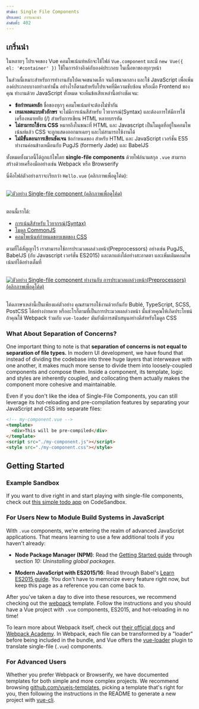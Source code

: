 ```yaml
---
หัวข้อ: Single File Components
ประเภท: การแนะนำ
ลำดับที่: 402
---
```


## เกริ่นนำ

ในหลายๆ โปรเจคของ Vue คอมโพเน้นท์หลักจะใช้ไฟล์ `Vue.component` และมี `new Vue({ el: '#container' })` ใช้ในการอ้างอิงค์กับองค์ประกอบ ในเนื้อหาของทุกๆหน้า

ในส่วนนี้เหมาะสำหรับการทำงานกับโปคเจคขนาดเล็ก จนถึงขนาดกลาง และใช้ JavaScript เพื่อเพิ่มองค์ประกอบบางอย่างเท่านั้น อย่างไรก็ตามสำหรับโปรเจคที่มีความซับซ้อน หรือเมื่อ Frontend ของคุณ ทำงานด้วย JavaScript ทั้งหมด จะเห็นข้อเสียเหล่านี้อย่างชัดเจน:

- **ข้อกำหนดหลัก** ชื่อของทุกๆ คอมโพเน้นท์จะต้องไม่ซ้ำกัน
- **เทมเพลตแบบตัวอักษร** จะไม่มีการเน้นสีสำหรับ ไวยากรณ์(Syntax) และต้องการให้มีการใช้เครื่องหมายทับ (/) สำหรับการเขียน HTML หลายบรรทัด
- **ไม่สามารถใช้งาน CSS** หมายถึงในขณะที่ HTML และ Javascript เป็นโมดูลที่อยู่ในคอมโพเน้นท์แล้ว CSS จะถูกแสดงออกมาเฉยๆ และไม่สามารถใช้งานได้
- **ไม่มีขั้นตอนการเขียนชัดเจน** ข้อกำหนดของ สำหรับ HTML และ JavaScript เวอร์ชั่น ES5 ทำงานค่อนข้างเหมือนกับ PugJS (formerly Jade) และ BabelJS

ทั้งหมดทั้งมวลนี้ได้ถูกแก้ไขโดย **single-file components** ด้วยไฟล์นามสกุล `.vue`  สามารถสร้างด้วยเครื่องมืออย่างเช่น Webpack หรือ Browserify

นี่คือไฟล์ตัวอย่างเราจะเรียกว่า `Hello.vue` (คลิกภาพเพื่อดูโค้ด):

<a href="https://gist.github.com/chrisvfritz/e2b6a6110e0829d78fa4aedf7cf6b235" target="_blank"><img src="/images/vue-component.png" alt="ตัวอย่าง Single-file component (คลิกภาพเพื่อดูโค้ด)" style="display: block; margin: 30px auto;"></a>

ตอนนี้เราได้:

- [การเน้นสีสำหรับ ไวยากรณ์(Syntax)](https://github.com/vuejs/awesome-vue#source-code-editing)
- [โมดูล CommonJS](https://webpack.js.org/concepts/modules/#what-is-a-webpack-module)
- [คอมโพเน้นท์กำหนดขอบเขตของ CSS](https://vue-loader.vuejs.org/en/features/scoped-css.html)

ตามที่ได้สัญญาไว้ เราสามารถใช้การประมวลผลล่วงหน้า(Preprocessors) อย่างเช่น PugJS, BabelJS (กับ Javascript เวอร์ชั่น ES2015) และตกแต่งได้อย่างสะอาดตา และเพิ่มเติมคอมโพเน้นท์ได้อย่างเต็มที่

<a href="https://gist.github.com/chrisvfritz/1c9f2daea9bc078dcb47e9a82e5f7587" target="_blank"><img src="/images/vue-component-with-preprocessors.png" alt="ตัวอย่าง Single-file component ทำงานกับ การประมวลผลล่วงหน้า(Preprocessors) (คลิกภาพเพื่อดูโค้ด)" style="display: block; margin: 30px auto;"></a>

โค้ดภาษาเหล่านี้เป็นเพียงแค่ตัวอย่าง คุณสามารถใช้งานด้วยกันกับ Bublé, TypeScript, SCSS, PostCSS ได้อย่างง่ายดาย หรืออะไรก็ตามที่เป็นการประมวลผลล่วงหน้า นั้นช่วยคุณให้เกิดประโยชน์ ถ้าคุณใช้ Webpack ร่วมกับ `vue-loader` มันยังมีการสนับสนุนอย่างดีสำหรับโมดูล CSS

### What About Separation of Concerns?

One important thing to note is that **separation of concerns is not equal to separation of file types.** In modern UI development, we have found that instead of dividing the codebase into three huge layers that interweave with one another, it makes much more sense to divide them into loosely-coupled components and compose them. Inside a component, its template, logic and styles are inherently coupled, and collocating them actually makes the component more cohesive and maintainable.

Even if you don't like the idea of Single-File Components, you can still leverage its hot-reloading and pre-compilation features by separating your JavaScript and CSS into separate files:

``` html
<!-- my-component.vue -->
<template>
  <div>This will be pre-compiled</div>
</template>
<script src="./my-component.js"></script>
<style src="./my-component.css"></style>
```

## Getting Started

### Example Sandbox

If you want to dive right in and start playing with single-file components, check out [this simple todo app](https://codesandbox.io/s/o29j95wx9) on CodeSandbox.

### For Users New to Module Build Systems in JavaScript

With `.vue` components, we're entering the realm of advanced JavaScript applications. That means learning to use a few additional tools if you haven't already:

- **Node Package Manager (NPM)**: Read the [Getting Started guide](https://docs.npmjs.com/getting-started/what-is-npm) through section _10: Uninstalling global packages_.

- **Modern JavaScript with ES2015/16**: Read through Babel's [Learn ES2015 guide](https://babeljs.io/docs/learn-es2015/). You don't have to memorize every feature right now, but keep this page as a reference you can come back to.

After you've taken a day to dive into these resources, we recommend checking out the [webpack](https://vuejs-templates.github.io/webpack) template. Follow the instructions and you should have a Vue project with `.vue` components, ES2015, and hot-reloading in no time!

To learn more about Webpack itself, check out [their official docs](https://webpack.js.org/configuration/) and [Webpack Academy](https://webpack.academy/p/the-core-concepts). In Webpack, each file can be transformed by a "loader" before being included in the bundle, and Vue offers the [vue-loader](https://vue-loader.vuejs.org) plugin to translate single-file (`.vue`) components.

### For Advanced Users

Whether you prefer Webpack or Browserify, we have documented templates for both simple and more complex projects. We recommend browsing [github.com/vuejs-templates](https://github.com/vuejs-templates), picking a template that's right for you, then following the instructions in the README to generate a new project with [vue-cli](https://github.com/vuejs/vue-cli).
